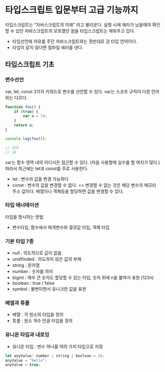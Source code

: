 # 타입스크립트 입문부터 고급 기능까지
타입스크립트는 "자바스크립트의 미래" 라고 불리운다. 실행 시에 에러가 났을때야 확인할 수 있던 자바스크립트의 모호했던 점을 타입스크립트는 채워주고 있다.
- 타입선언에 자유를 주던 자바스크립트와는 정반대로 강 타입 언어이다.
- 타입이 같지 않다면 컴파일 에러를 낸다.

## 타입스크립트 기초
### 변수선언 
var, let, const 3가지 키워드로 변수를 선언할 수 있다. var는 스코프 규칙이 다른 언어와는 다르다.
```javascript
function foo() {
    if (true) {
        var a = 10;
    }
    return a;
}

console.log(foo());

// 결과
// 10
```
var는 함수 영역 내의 어디서든 접근할 수 있다. (처음 사용할때 실수를 할 여지가 많다.)
따라서 최근에는 let과 const를 주로 사용한다.
- let : 변수의 값을 변경 가능하다
- const : 변수의 값을 변경할 수 없다. => 변경할 수 없는 것은 해당 변수의 메모리 주소 값이다. 배열이나 객체등을 할당하면 값을 변경할 수 있다.

### 타입 애너테이션
타입을 명시하는 방법
- 변수타입, 함수에서 매개변수와 결괏값 타입, 객체 타입

### 기본 타입 7종
- null : 의도적으로 값이 없음
- undifinded : 의도하지 않은 값의 부재
- string : 문자열
- number : 숫자를 의미
- bigint : 매우 큰 숫자도 할당할 수 있는 타입, 숫자 뒤에 n을 붙여서 표현 (123n)
- boolean : true / false
- symbol : 불변이면서 유니크한 값을 표현

### 배열과 튜플
- 배열 : 각 원소의 타입을 정의
- 튜플 : 원소 개수 만큼 타입을 정의

### 유니온 타입과 내로잉
- 유니온 타입 : 변수 하나를 여려 가지 타입으로 지정
```javascript
let anyValue: number | string | boolean = 10;
anyValue = "hello";
anyValue = true;
```